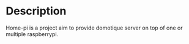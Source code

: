 
Description
===========

Home-pi is a project aim to provide domotique
server on top of one or multiple raspberrypi.

